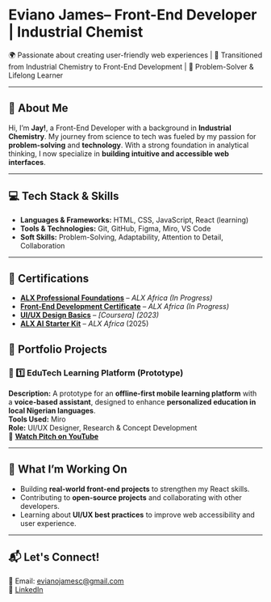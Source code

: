 # Eviano James– Front-End Developer | Industrial Chemist  
🌍 Passionate about creating user-friendly web experiences | 🚀 Transitioned from Industrial Chemistry to Front-End Development | 🎯 Problem-Solver & Lifelong Learner  

---

## 📌 About Me  
Hi, I’m **Jay!**, a Front-End Developer with a background in **Industrial Chemistry**. My journey from science to tech was fueled by my passion for **problem-solving** and **technology**. With a strong foundation in analytical thinking, I now specialize in **building intuitive and accessible web interfaces**.  

---

## 💻 Tech Stack & Skills  
- **Languages & Frameworks:** HTML, CSS, JavaScript, React (learning)  
- **Tools & Technologies:** Git, GitHub, Figma, Miro, VS Code  
- **Soft Skills:** Problem-Solving, Adaptability, Attention to Detail, Collaboration  

---
## 📜 Certifications  
- [**ALX Professional Foundations**](Your-ALX-Certification-Link) – *ALX Africa* *(In Progress)*  
- [**Front-End Development Certificate**](Your-Front-End-Certification-Link) – *ALX Africa* *(In Progress)*  
- [**UI/UX Design Basics**](https://drive.google.com/file/d/18WktKWUCQIYp2hSg8x-7jwzIs5ANst-q/view?usp=sharing) – *[Coursera]* *(2023)*
- [**ALX AI Starter Kit**](https://drive.google.com/file/d/1zoQu4rocTuoBbpg1xL5Arss57pT2EQyd/view?usp=sharing) – *ALX Africa* (2025)

## 📂 Portfolio Projects  

### 🔹 1️⃣ EduTech Learning Platform (Prototype)  
**Description:** A prototype for an **offline-first mobile learning platform** with a **voice-based assistant**, designed to enhance **personalized education in local Nigerian languages**.  
**Tools Used:** Miro  
**Role:** UI/UX Designer, Research & Concept Development  
🔗 **[Watch Pitch on YouTube](https://youtu.be/FIO6B03SjV8?si=CiB6KhoqmEjVaAVW)**  

---

## 🎯 What I’m Working On  
- Building **real-world front-end projects** to strengthen my React skills.  
- Contributing to **open-source projects** and collaborating with other developers.  
- Learning about **UI/UX best practices** to improve web accessibility and user experience.  

---

## 📬 Let's Connect!  
📧 Email: evianojamesc@gmail.com  
💼 [LinkedIn](https://www.linkedin.com/in/eviano-james-60083b15b/)   
